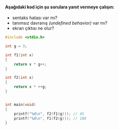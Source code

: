 #### Aşağıdaki kod için şu sorulara yanıt vermeye çalışın:

* sentaks hatası var mı?
* tanımsız davranış *(undefined behavior)* var mı?
* ekran çıktısı ne olur?

```c
#include <stdio.h>

int g = 3;

int f1(int x)
{
	return x * g++;
}

int f2(int x)
{
	return x * ++g;
}


int main(void)
{
	printf("%d\n", f2(f1(g))); // 45
	printf("%d\n", f1(f2(g))); // 180
}
```
